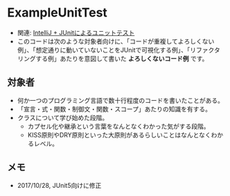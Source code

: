 # ExampleUnitTest
- 関連: [IntelliJ + JUnitによるユニットテスト](https://github.com/naltoma/java_intro/blob/master/IntelliJ%2BJUnit.md)
- このコードは次のような対象者向けに、「コードが重複してよろしくない例」、「想定通りに動いていないことをJUnitで可視化する例」、「リファクタリングする例」あたりを意図して書いた **よろしくないコード例** です。

## 対象者
- 何か一つのプログラミング言語で数十行程度のコードを書いたことがある。
- 「宣言・式・関数・制御文・関数・スコープ」あたりの知識を有する。
- クラスについて学び始めた段階。
  - カプセル化や継承という言葉をなんとなくわかった気がする段階。
  - KISS原則やDRY原則といった大原則があるらしいことはなんとなくわかるレベル。

## メモ
- 2017/10/28, JUnit5向けに修正
